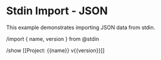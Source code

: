 # Stdin Import - JSON

This example demonstrates importing JSON data from stdin.

/import { name, version } from @stdin

/show [[Project: {{name}} v{{version}}]]
